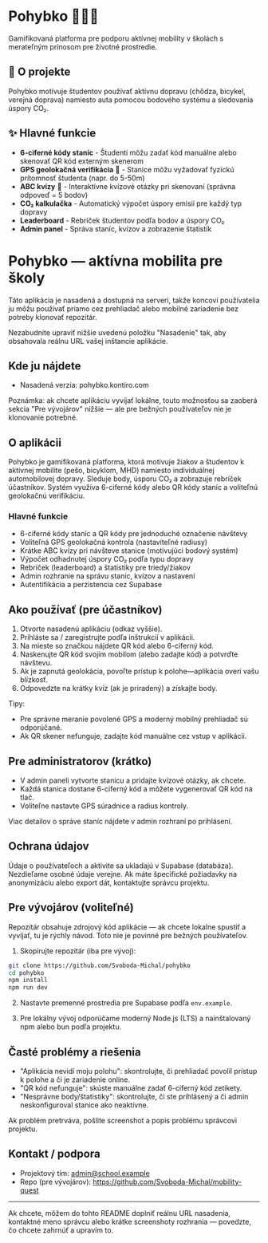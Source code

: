 # Pohybko 🚴‍♂️🌱

Gamifikovaná platforma pre podporu aktívnej mobility v školách s merateľným prínosom pre životné prostredie.

## 🎯 O projekte

Pohybko motivuje študentov používať aktívnu dopravu (chôdza, bicykel, verejná doprava) namiesto auta pomocou bodového systému a sledovania úspory CO₂.

## ✨ Hlavné funkcie

- **6-ciferné kódy staníc** - Študenti môžu zadať kód manuálne alebo skenovať QR kód externým skenerom
- **GPS geolokačná verifikácia** 📍 - Stanice môžu vyžadovať fyzickú prítomnosť študenta (napr. do 5-50m)
- **ABC kvízy** 🎯 - Interaktívne kvízové otázky pri skenovaní (správna odpoveď = 5 bodov)
- **CO₂ kalkulačka** - Automatický výpočet úspory emisií pre každý typ dopravy
- **Leaderboard** - Rebríček študentov podľa bodov a úspory CO₂
- **Admin panel** - Správa staníc, kvízov a zobrazenie štatistík

# Pohybko — aktívna mobilita pre školy

Táto aplikácia je nasadená a dostupná na serveri, takže koncoví používatelia ju môžu používať priamo cez prehliadač alebo mobilné zariadenie bez potreby klonovať repozitár.

Nezabudnite upraviť nižšie uvedenú položku "Nasadenie" tak, aby obsahovala reálnu URL vašej inštancie aplikácie.

## Kde ju nájdete

- Nasadená verzia: pohybko.kontiro.com

Poznámka: ak chcete aplikáciu vyvíjať lokálne, touto možnosťou sa zaoberá sekcia "Pre vývojárov" nižšie — ale pre bežných používateľov nie je klonovanie potrebné.

## O aplikácii

Pohybko je gamifikovaná platforma, ktorá motivuje žiakov a študentov k aktívnej mobilite (pešo, bicyklom, MHD) namiesto individuálnej automobilovej dopravy. Sleduje body, úsporu CO₂ a zobrazuje rebríček účastníkov. Systém využíva 6-ciferné kódy alebo QR kódy staníc a voliteľnú geolokačnú verifikáciu.

### Hlavné funkcie

- 6-ciferné kódy staníc a QR kódy pre jednoduché označenie návštevy
- Voliteľná GPS geolokačná kontrola (nastaviteľné radiusy)
- Krátke ABC kvízy pri návšteve stanice (motivujúci bodový systém)
- Výpočet odhadnutej úspory CO₂ podľa typu dopravy
- Rebríček (leaderboard) a štatistiky pre triedy/žiakov
- Admin rozhranie na správu staníc, kvízov a nastavení
- Autentifikácia a perzistencia cez Supabase

## Ako používať (pre účastníkov)

1. Otvorte nasadenú aplikáciu (odkaz vyššie).
2. Prihláste sa / zaregistrujte podľa inštrukcií v aplikácii.
3. Na mieste so značkou nájdete QR kód alebo 6-ciferný kód.
4. Naskenujte QR kód svojím mobilom (alebo zadajte kód) a potvrďte návštevu.
5. Ak je zapnutá geolokácia, povoľte prístup k polohe—aplikácia overí vašu blízkosť.
6. Odpovedzte na krátky kvíz (ak je priradený) a získajte body.

Tipy:
- Pre správne meranie povolené GPS a moderný mobilný prehliadač sú odporúčané.
- Ak QR skener nefunguje, zadajte kód manuálne cez vstup v aplikácii.

## Pre administratorov (krátko)

- V admin paneli vytvorte stanicu a pridajte kvízové otázky, ak chcete.
- Každá stanica dostane 6-ciferný kód a môžete vygenerovať QR kód na tlač.
- Voliteľne nastavte GPS súradnice a radius kontroly.

Viac detailov o správe staníc nájdete v admin rozhraní po prihlásení.

## Ochrana údajov

Údaje o používateľoch a aktivite sa ukladajú v Supabase (databáza). Nezdieľame osobné údaje verejne. Ak máte špecifické požiadavky na anonymizáciu alebo export dát, kontaktujte správcu projektu.

## Pre vývojárov (voliteľné)

Repozitár obsahuje zdrojový kód aplikácie — ak chcete lokalne spustiť a vyvíjať, tu je rýchly návod. Toto nie je povinné pre bežných používateľov.

1. Skopírujte repozitár (iba pre vývoj):

```bash
git clone https://github.com/Svoboda-Michal/pohybko
cd pohybko
npm install
npm run dev
```

2. Nastavte premenné prostredia pre Supabase podľa `env.example`.

3. Pre lokálny vývoj odporúčame moderný Node.js (LTS) a nainštalovaný npm alebo bun podľa projektu.

## Časté problémy a riešenia

- "Aplikácia nevidí moju polohu": skontrolujte, či prehliadač povolil prístup k polohe a či je zariadenie online.
- "QR kód nefunguje": skúste manuálne zadať 6-ciferný kód zetikety.
- "Nesprávne body/štatistiky": skontrolujte, či ste prihlásený a či admin neskonfiguroval stanice ako neaktívne.

Ak problém pretrváva, pošlite screenshot a popis problému správcovi projektu.

## Kontakt / podpora

- Projektový tím: admin@school.example
- Repo (pre vývojárov): https://github.com/Svoboda-Michal/mobility-quest

---

Ak chcete, môžem do tohto README doplniť reálnu URL nasadenia, kontaktné meno správcu alebo krátke screenshoty rozhrania — povedzte, čo chcete zahrnúť a upravím to.
